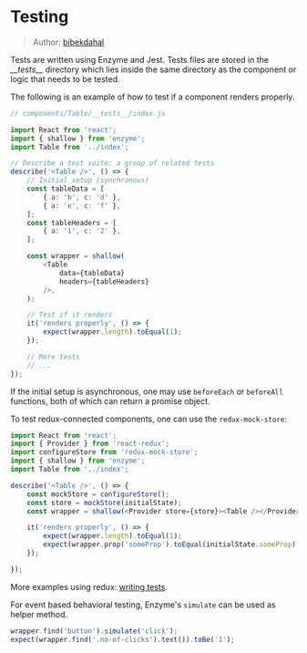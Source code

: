 # Testing

> Author: [bibekdahal](https://github.com/bibekdahal)

Tests are written using Enzyme and Jest. Tests files are stored in the *\_\_tests\_\_* directory which lies inside the same directory as the component or logic that needs to be tested.

The following is an example of how to test if a component renders properly.

```javascript
// components/Table/__tests__/index.js

import React from 'react';
import { shallow } from 'enzyme';
import Table from '../index';

// Describe a test suite: a group of related tests
describe('<Table />', () => {
    // Initial setup (synchronous)
    const tableData = [
        { a: 'b', c: 'd' },
        { a: 'e', c: 'f' },
    ];
    const tableHeaders = [
        { a: '1', c: '2' },
    ];

    const wrapper = shallow(
        <Table
            data={tableData}
            headers={tableHeaders}
        />,
    );

    // Test if it renders
    it('renders properly', () => {
        expect(wrapper.length).toEqual(1);
    });

    // More tests
    // ...
});
```

If the initial setup is asynchronous, one may use `beforeEach` or `beforeAll` functions, both of which can return a promise object.

To test redux-connected components, one can use the `redux-mock-store`:

```javascript
import React from 'react';
import { Provider } from 'react-redux';
import configureStore from 'redux-mock-store';
import { shallow } from 'enzyme';
import Table from '../index';

describe('<Table />', () => {
    const mockStore = configureStore();
    const store = mockStore(initialState);
    const wrapper = shallow(<Provider store={store}><Table /></Provider>);

    it('renders properly', () => {
        expect(wrapper.length).toEqual(1);
        expect(wrapper.prop('someProp').toEqual(initialState.someProp);
    });

});
```

More examples using redux: [writing tests](https://github.com/reactjs/redux/blob/master/docs/recipes/WritingTests.md).

For event based behavioral testing, Enzyme's `simulate` can be used as helper method.

```js
wrapper.find('button').simulate('click');
expect(wrapper.find('.no-of-clicks').text()).toBe('1');
```


